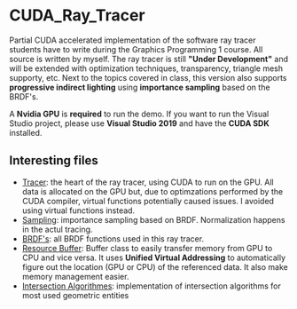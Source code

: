 # CUDA_Ray_Tracer
Partial CUDA accelerated implementation of the software ray tracer students have to write during the Graphics Programming 1 course.
All source is written by myself. The ray tracer is still **"Under Development"** and will be extended with optimization techniques, transparency, triangle mesh supporty, etc. Next to the topics covered in class, this version also supports **progressive indirect lighting** using **importance sampling** based on the BRDF's.

A **Nvidia GPU** is **required** to run the demo. If you want to run the Visual Studio project, please use **Visual Studio 2019** and have the **CUDA SDK** installed.

## Interesting files
- [Tracer](_PROJECT/source/Raytracer/Tracer.cu): the heart of the ray tracer, using CUDA to run on the GPU. All data is allocated on the GPU but, due to optimzations performed by the CUDA compiler, virtual functions potentially caused issues. I avoided using virtual functions instead.
- [Sampling](_PROJECT/source/Raytracer/Sampling.h): importance sampling based on BRDF. Normalization happens in the actul tracing.
- [BRDF's](_PROJECT/source/Raytracer/BRDF.h): all BRDF functions used in this ray tracer.
- [Resource Buffer](_PROJECT/source/Raytracer/Buffers.h): Buffer class to easily transfer memory from GPU to CPU and vice versa. It uses **Unified Virtual Addressing** to automatically figure out the location (GPU or CPU) of the referenced data. It also make memory management easier.
- [Intersection Algorithmes](_PROJECT/source/Raytracer/Intersections.h): implementation of intersection algorithms for most used geometric entities

